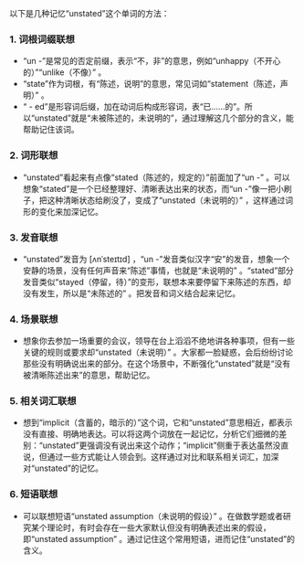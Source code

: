 以下是几种记忆“unstated”这个单词的方法：

### 1. 词根词缀联想
 - “un -”是常见的否定前缀，表示“不，非”的意思，例如“unhappy（不开心的）”“unlike（不像）” 。
 - “state”作为词根，有“陈述，说明”的意思，常见词如“statement（陈述，声明）” 。
 - “ - ed”是形容词后缀，加在动词后构成形容词，表“已……的”。所以“unstated”就是“未被陈述的，未说明的”，通过理解这几个部分的含义，能帮助记住该词。

### 2. 词形联想
 - “unstated”看起来有点像“stated（陈述的，规定的）”前面加了“un -” 。可以想象“stated”是一个已经整理好、清晰表达出来的状态，而“un -”像一把小刷子，把这种清晰状态给刷没了，变成了“unstated（未说明的）” ，这样通过词形的变化来加深记忆。

### 3. 发音联想
 - “unstated”发音为 [ʌnˈsteɪtɪd] ，“un -”发音类似汉字“安”的发音，想象一个安静的场景，没有任何声音来“陈述”事情，也就是“未说明的” 。“stated”部分发音类似“stayed（停留，待）”的变形，联想本来要停留下来陈述的东西，却没有发生，所以是“未陈述的” 。把发音和词义结合起来记忆。

### 4. 场景联想
 - 想象你去参加一场重要的会议，领导在台上滔滔不绝地讲各种事项，但有一些关键的规则或要求却“unstated（未说明）” 。大家都一脸疑惑，会后纷纷讨论那些没有明确说出来的部分。在这个场景中，不断强化“unstated”就是“没有被清晰陈述出来”的意思，帮助记忆。

### 5. 相关词汇联想
 - 想到“implicit（含蓄的，暗示的）”这个词，它和“unstated”意思相近，都表示没有直接、明确地表达。可以将这两个词放在一起记忆，分析它们细微的差别：“unstated”更强调没有说出来这个动作；“implicit”侧重于表达虽然没直说，但通过一些方式能让人领会到。这样通过对比和联系相关词汇，加深对“unstated”的记忆。

### 6. 短语联想
 - 可以联想短语“unstated assumption（未说明的假设）” 。在做数学题或者研究某个理论时，有时会存在一些大家默认但没有明确表述出来的假设，即“unstated assumption” 。通过记住这个常用短语，进而记住“unstated”的含义。 